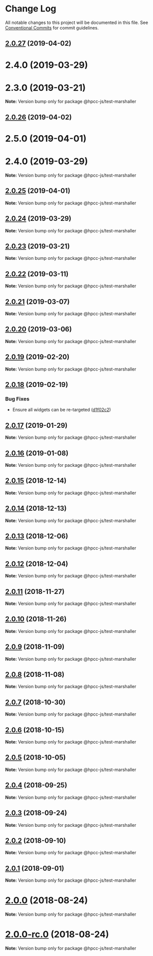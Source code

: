 # Change Log

All notable changes to this project will be documented in this file.
See [Conventional Commits](https://conventionalcommits.org) for commit guidelines.

## [2.0.27](https://github.com/GordonSmith/Visualization/compare/@hpcc-js/test-marshaller@2.0.22...@hpcc-js/test-marshaller@2.0.27) (2019-04-02)



# 2.4.0 (2019-03-29)



# 2.3.0 (2019-03-21)

**Note:** Version bump only for package @hpcc-js/test-marshaller






## [2.0.26](https://github.com/GordonSmith/Visualization/compare/@hpcc-js/test-marshaller@2.0.22...@hpcc-js/test-marshaller@2.0.26) (2019-04-02)



# 2.5.0 (2019-04-01)



# 2.4.0 (2019-03-29)

**Note:** Version bump only for package @hpcc-js/test-marshaller






## [2.0.25](https://github.com/GordonSmith/Visualization/compare/@hpcc-js/test-marshaller@2.0.22...@hpcc-js/test-marshaller@2.0.25) (2019-04-01)

**Note:** Version bump only for package @hpcc-js/test-marshaller






## [2.0.24](https://github.com/GordonSmith/Visualization/compare/@hpcc-js/test-marshaller@2.0.22...@hpcc-js/test-marshaller@2.0.24) (2019-03-29)

**Note:** Version bump only for package @hpcc-js/test-marshaller






## [2.0.23](https://github.com/GordonSmith/Visualization/compare/@hpcc-js/test-marshaller@2.0.22...@hpcc-js/test-marshaller@2.0.23) (2019-03-21)

**Note:** Version bump only for package @hpcc-js/test-marshaller






## [2.0.22](https://github.com/GordonSmith/Visualization/compare/@hpcc-js/test-marshaller@2.0.21...@hpcc-js/test-marshaller@2.0.22) (2019-03-11)

**Note:** Version bump only for package @hpcc-js/test-marshaller





## [2.0.21](https://github.com/GordonSmith/Visualization/compare/@hpcc-js/test-marshaller@2.0.20...@hpcc-js/test-marshaller@2.0.21) (2019-03-07)

**Note:** Version bump only for package @hpcc-js/test-marshaller






## [2.0.20](https://github.com/GordonSmith/Visualization/compare/@hpcc-js/test-marshaller@2.0.19...@hpcc-js/test-marshaller@2.0.20) (2019-03-06)

**Note:** Version bump only for package @hpcc-js/test-marshaller






## [2.0.19](https://github.com/GordonSmith/Visualization/compare/@hpcc-js/test-marshaller@2.0.18...@hpcc-js/test-marshaller@2.0.19) (2019-02-20)

**Note:** Version bump only for package @hpcc-js/test-marshaller






## [2.0.18](https://github.com/GordonSmith/Visualization/compare/@hpcc-js/test-marshaller@2.0.17...@hpcc-js/test-marshaller@2.0.18) (2019-02-19)


### Bug Fixes

* Ensure all widgets can be re-targeted ([d1f02c2](https://github.com/GordonSmith/Visualization/commit/d1f02c2))






## [2.0.17](https://github.com/GordonSmith/Visualization/compare/@hpcc-js/test-marshaller@2.0.16...@hpcc-js/test-marshaller@2.0.17) (2019-01-29)

**Note:** Version bump only for package @hpcc-js/test-marshaller






## [2.0.16](https://github.com/GordonSmith/Visualization/compare/@hpcc-js/test-marshaller@2.0.15...@hpcc-js/test-marshaller@2.0.16) (2019-01-08)

**Note:** Version bump only for package @hpcc-js/test-marshaller






## [2.0.15](https://github.com/GordonSmith/Visualization/compare/@hpcc-js/test-marshaller@2.0.14...@hpcc-js/test-marshaller@2.0.15) (2018-12-14)

**Note:** Version bump only for package @hpcc-js/test-marshaller





## [2.0.14](https://github.com/GordonSmith/Visualization/compare/@hpcc-js/test-marshaller@2.0.13...@hpcc-js/test-marshaller@2.0.14) (2018-12-13)

**Note:** Version bump only for package @hpcc-js/test-marshaller






## [2.0.13](https://github.com/GordonSmith/Visualization/compare/@hpcc-js/test-marshaller@2.0.12...@hpcc-js/test-marshaller@2.0.13) (2018-12-06)

**Note:** Version bump only for package @hpcc-js/test-marshaller






## [2.0.12](https://github.com/GordonSmith/Visualization/compare/@hpcc-js/test-marshaller@2.0.11...@hpcc-js/test-marshaller@2.0.12) (2018-12-04)

**Note:** Version bump only for package @hpcc-js/test-marshaller






## [2.0.11](https://github.com/GordonSmith/Visualization/compare/@hpcc-js/test-marshaller@2.0.10...@hpcc-js/test-marshaller@2.0.11) (2018-11-27)

**Note:** Version bump only for package @hpcc-js/test-marshaller






<a name="2.0.10"></a>
## [2.0.10](https://github.com/GordonSmith/Visualization/compare/@hpcc-js/test-marshaller@2.0.9...@hpcc-js/test-marshaller@2.0.10) (2018-11-26)

**Note:** Version bump only for package @hpcc-js/test-marshaller





<a name="2.0.9"></a>
## [2.0.9](https://github.com/GordonSmith/Visualization/compare/@hpcc-js/test-marshaller@2.0.8...@hpcc-js/test-marshaller@2.0.9) (2018-11-09)

**Note:** Version bump only for package @hpcc-js/test-marshaller





<a name="2.0.8"></a>
## [2.0.8](https://github.com/GordonSmith/Visualization/compare/@hpcc-js/test-marshaller@2.0.7...@hpcc-js/test-marshaller@2.0.8) (2018-11-08)

**Note:** Version bump only for package @hpcc-js/test-marshaller





<a name="2.0.7"></a>
## [2.0.7](https://github.com/GordonSmith/Visualization/compare/@hpcc-js/test-marshaller@2.0.6...@hpcc-js/test-marshaller@2.0.7) (2018-10-30)

**Note:** Version bump only for package @hpcc-js/test-marshaller





<a name="2.0.6"></a>
## [2.0.6](https://github.com/GordonSmith/Visualization/compare/@hpcc-js/test-marshaller@2.0.5...@hpcc-js/test-marshaller@2.0.6) (2018-10-15)

**Note:** Version bump only for package @hpcc-js/test-marshaller





<a name="2.0.5"></a>
## [2.0.5](https://github.com/GordonSmith/Visualization/compare/@hpcc-js/test-marshaller@2.0.4...@hpcc-js/test-marshaller@2.0.5) (2018-10-05)

**Note:** Version bump only for package @hpcc-js/test-marshaller





<a name="2.0.4"></a>
## [2.0.4](https://github.com/GordonSmith/Visualization/compare/@hpcc-js/test-marshaller@2.0.3...@hpcc-js/test-marshaller@2.0.4) (2018-09-25)

**Note:** Version bump only for package @hpcc-js/test-marshaller





<a name="2.0.3"></a>
## [2.0.3](https://github.com/GordonSmith/Visualization/compare/@hpcc-js/test-marshaller@2.0.2...@hpcc-js/test-marshaller@2.0.3) (2018-09-24)

**Note:** Version bump only for package @hpcc-js/test-marshaller





<a name="2.0.2"></a>
## [2.0.2](https://github.com/GordonSmith/Visualization/compare/@hpcc-js/test-marshaller@2.0.1...@hpcc-js/test-marshaller@2.0.2) (2018-09-10)

**Note:** Version bump only for package @hpcc-js/test-marshaller





<a name="2.0.1"></a>
## [2.0.1](https://github.com/GordonSmith/Visualization/compare/@hpcc-js/test-marshaller@2.0.0...@hpcc-js/test-marshaller@2.0.1) (2018-09-01)

**Note:** Version bump only for package @hpcc-js/test-marshaller





<a name="2.0.0"></a>
# [2.0.0](https://github.com/GordonSmith/Visualization/compare/@hpcc-js/test-marshaller@0.0.66...@hpcc-js/test-marshaller@2.0.0) (2018-08-24)

**Note:** Version bump only for package @hpcc-js/test-marshaller





<a name="2.0.0-rc.0"></a>
# [2.0.0-rc.0](https://github.com/GordonSmith/Visualization/compare/@hpcc-js/test-marshaller@0.0.66...@hpcc-js/test-marshaller@2.0.0-rc.0) (2018-08-24)

**Note:** Version bump only for package @hpcc-js/test-marshaller
